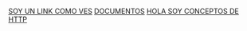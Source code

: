 [SOY UN LINK COMO VES](https://platzi.com/blog/que-es-y-como-funcionan-las-promesas-en-javascript/)
[DOCUMENTOS](https://getanalytics.io/)
[HOLA SOY CONCEPTOS DE HTTP](https://developer.mozilla.org/es/docs/Web/HTTP/Messages)